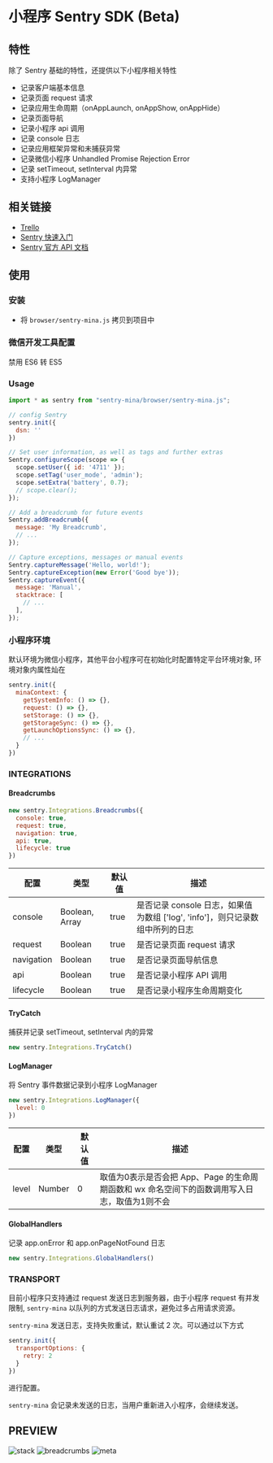 # 小程序 Sentry SDK (Beta)

## 特性

除了 Sentry 基础的特性，还提供以下小程序相关特性

- 记录客户端基本信息
- 记录页面 request 请求
- 记录应用生命周期（onAppLaunch, onAppShow, onAppHide）
- 记录页面导航
- 记录小程序 api 调用
- 记录 console 日志
- 记录应用框架异常和未捕获异常
- 记录微信小程序 Unhandled Promise Rejection Error
- 记录 setTimeout, setInterval 内异常
- 支持小程序 LogManager

## 相关链接

- [Trello](https://trello.com/b/1rlFQOAo/sentry-mina)
- [Sentry 快速入门](https://docs.sentry.io/quickstart/)
- [Sentry 官方 API 文档](http://getsentry.github.io/sentry-javascript/)

## 使用

### 安装

- 将 `browser/sentry-mina.js` 拷贝到项目中

### 微信开发工具配置

禁用 ES6 转 ES5

### Usage

```javascript
import * as sentry from "sentry-mina/browser/sentry-mina.js";

// config Sentry
sentry.init({
  dsn: ''
})

// Set user information, as well as tags and further extras
Sentry.configureScope(scope => {
  scope.setUser({ id: '4711' });
  scope.setTag('user_mode', 'admin');
  scope.setExtra('battery', 0.7);
  // scope.clear();
});

// Add a breadcrumb for future events
Sentry.addBreadcrumb({
  message: 'My Breadcrumb',
  // ...
});

// Capture exceptions, messages or manual events
Sentry.captureMessage('Hello, world!');
Sentry.captureException(new Error('Good bye'));
Sentry.captureEvent({
  message: 'Manual',
  stacktrace: [
    // ...
  ],
});

```

### 小程序环境

默认环境为微信小程序，其他平台小程序可在初始化时配置特定平台环境对象, 环境对象内属性灿在

``` javascript
sentry.init({
  minaContext: {
    getSystemInfo: () => {},
    request: () => {},
    setStorage: () => {},
    getStorageSync: () => {},
    getLaunchOptionsSync: () => {},
    // ...
  }
})
```

### INTEGRATIONS

#### Breadcrumbs

``` javascript
new sentry.Integrations.Breadcrumbs({
  console: true,
  request: true,
  navigation: true,
  api: true,
  lifecycle: true
})
```

配置 | 类型 | 默认值 |描述
------------- | ------------- | ------------- | -------------
console  | Boolean, Array | true |是否记录 console 日志，如果值为数组 ['log', 'info']，则只记录数组中所列的日志
request  | Boolean | true | 是否记录页面 request 请求
navigation  | Boolean | true | 是否记录页面导航信息
api  | Boolean | true | 是否记录小程序 API 调用
lifecycle  | Boolean | true | 是否记录小程序生命周期变化

#### TryCatch

捕获并记录 setTimeout, setInterval 内的异常

```javascript
new sentry.Integrations.TryCatch()
```

#### LogManager

将 Sentry 事件数据记录到小程序 LogManager

```javascript
new sentry.Integrations.LogManager({
  level: 0
})
```

配置 | 类型 | 默认值 |描述
------------- | ------------- | ------------- | -------------
level  | Number | 0 | 取值为0表示是否会把 App、Page 的生命周期函数和 wx 命名空间下的函数调用写入日志，取值为1则不会

#### GlobalHandlers

记录 app.onError 和 app.onPageNotFound 日志

```javascript
new sentry.Integrations.GlobalHandlers()
```

### TRANSPORT

目前小程序只支持通过 request 发送日志到服务器，由于小程序 request 有并发限制, `sentry-mina` 以队列的方式发送日志请求，避免过多占用请求资源。

`sentry-mina` 发送日志，支持失败重试，默认重试 2 次。可以通过以下方式

```javascript
sentry.init({
  transportOptions: {
    retry: 2
  }
})
```

进行配置。

`sentry-mina` 会记录未发送的日志，当用户重新进入小程序，会继续发送。

## PREVIEW

![stack](static/stack.png)
![breadcrumbs](static/breadcrumbs.png)
![meta](static/meta.png)
